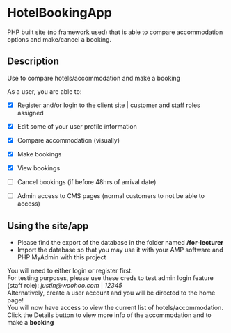 # HotelBookingApp
 PHP built site (no framework used) that is able to compare accommodation options and make/cancel a booking. 

 
## Description

Use to compare hotels/accommodation and make a booking

As a user, you are able to:

- [x] Register and/or login to the client site | customer and staff roles assigned
- [x] Edit some of your user profile information
- [x] Compare accommodation (visually)
- [x] Make bookings
- [x] View bookings
- [ ] Cancel bookings (if before 48hrs of arrival date)
- [ ] Admin access to CMS pages (normal customers to not be able to access)



## Using the site/app

- Please find the export of the database in the folder named **/for-lecturer**
- Import the database so that you may use it with your AMP software and PHP MyAdmin with this project

You will need to either login or register first.<br>
For testing purposes, please use these creds to test admin login feature (staff role): _justin@woohoo.com_ | _12345_<br>
Alternatively, create a user account and you will be directed to the home page!<br>
You will now have access to view the current list of hotels/accommodation.<br>
Click the Details button to view more info of the accommodation and to make a **booking**